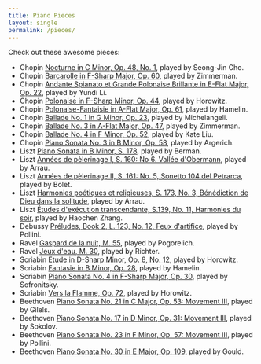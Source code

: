 ```yaml
---
title: Piano Pieces
layout: single
permalink: /pieces/
---
```


Check out these awesome pieces:

- Chopin [Nocturne in C Minor, Op. 48, No. 1](https://www.youtube.com/watch?v=tSAwZP8e-zQ), played by Seong-Jin Cho.
- Chopin [Barcarolle in F-Sharp Major, Op. 60](https://www.youtube.com/watch?v=h19WVxSpask), played by Zimmerman.
- Chopin [Andante Spianato et Grande Polonaise Brillante in E-Flat Major, Op. 22](https://www.youtube.com/watch?v=6N8VBYNF2LA), played by Yundi Li.
- Chopin [Polonaise in F-Sharp Minor, Op. 44](https://www.youtube.com/watch?v=Lq-ScKoB_BY), played by Horowitz.
- Chopin [Polonaise-Fantaisie in A-Flat Major, Op. 61](https://www.youtube.com/watch?v=DbrrSfy1ADA), played by Hamelin.
- Chopin [Ballade No. 1 in G Minor, Op. 23](https://www.youtube.com/watch?v=X45xLfQGXaA), played by Michelangeli.
- Chopin [Ballade No. 3 in A-Flat Major, Op. 47](https://www.youtube.com/watch?v=BkPLDoZXlHQ), played by Zimmerman.
- Chopin [Ballade No. 4 in F Minor, Op. 52](https://www.youtube.com/watch?v=UMSwmDK-sTM), played by Kate Liu.
- Chopin [Piano Sonata No. 3 in B Minor, Op. 58](https://www.youtube.com/watch?v=2wPOUbjb8nw&t=116s), played by Argerich.
- Liszt [Piano Sonata in B Minor, S. 178](https://www.youtube.com/watch?v=yJ6AA-g00h8), played by Berman.
- Liszt [Années de pèlerinage I, S. 160: No 6. Vallée d'Obermann](https://www.youtube.com/watch?v=BZ2AqIzHSQw), played by Arrau.
- Liszt [Années de pèlerinage II, S. 161: No. 5, Sonetto 104 del Petrarca](https://www.youtube.com/watch?v=PDlYFramVKQ), played by Bolet.
- Liszt [Harmonies poétiques et religieuses, S. 173, No. 3, Bénédiction de Dieu dans la solitude](https://www.youtube.com/watch?v=Irriduu-8tc), played by Arrau.
- Liszt [Études d'exécution transcendante, S.139, No. 11, Harmonies du soir](https://www.youtube.com/watch?v=9iucIkaLduo), played by Haochen Zhang.
- Debussy [Préludes, Book 2, L. 123, No. 12, Feux d'artifice](https://www.youtube.com/watch?v=jRQW_kajq54), played by Pollini.
- Ravel [Gaspard de la nuit, M. 55](https://www.youtube.com/watch?v=VPV7rnhry8A), played by Pogorelich.
- Ravel [Jeux d'eau, M. 30](https://www.youtube.com/watch?v=K6XI7sIz7CU), played by Richter.
- Scriabin [Etude in D-Sharp Minor, Op. 8, No. 12](https://www.youtube.com/watch?v=7ClDFmFmr0k), played by Horowitz.
- Scriabin [Fantasie in B Minor, Op. 28](https://www.youtube.com/watch?v=sXjkxsj3cck), played by Hamelin.
- Scriabin [Piano Sonata No. 4 in F-Sharp Major, Op. 30](https://www.youtube.com/watch?v=VUHYspRcaJc), played by Sofronitsky.
- Scriabin [Vers la Flamme, Op. 72](https://www.youtube.com/watch?v=MueioLajS2E), played by Horowitz.
- Beethoven [Piano Sonata No. 21 in C Major, Op. 53: Movement III](https://www.youtube.com/watch?v=kbC9SbSt4TU), played by Gilels.
- Beethoven [Piano Sonata No. 17 in D Minor, Op. 31: Movement III](https://www.youtube.com/watch?v=ncWiY0eSZyA), played by Sokolov.
- Beethoven [Piano Sonata No. 23 in F Minor, Op. 57: Movement III](https://www.youtube.com/watch?v=1yCiFZvjfuU), played by Pollini.
- Beethoven [Piano Sonata No. 30 in E Major, Op. 109](https://www.youtube.com/watch?v=tuNkBd_LL1s), played by Gould.

<!-- 
- Chopin [Nocturne in C Minor, Op. 48, No. 1](https://www.youtube.com/watch?v=h_vZtpjNKVE), played by Rubinstein. 
- Chopin [Polonaise-Fantaisie in A-Flat Major, Op. 61](https://www.youtube.com/watch?v=7_AqTY0jkCM), played by Rubinstein.
- Chopin [Ballade No. 3 in A-Flat Major, Op. 47](https://www.youtube.com/watch?v=zl-HM_38YYg), played by Rachmaninoff.
- Chopin [Ballade No. 4 in F Minor, Op. 52](https://www.youtube.com/watch?v=pe-GrRQz8pk), played by Zimmerman.
- Liszt [Études d'exécution transcendante, S.139, No. 11, Harmonies du soir](https://www.youtube.com/watch?v=JOZSUdhrQo0), played by Berezovsky.
- Liszt [Années de pèlerinage I, S. 160: No. 6, Vallée d'Obermann](https://www.youtube.com/watch?v=AbnPiQ-VaBc), played by Kissin.
- Liszt [Années de pèlerinage II, S. 161: No. 5, Sonetto 104 del Petrarca](https://www.youtube.com/watch?v=Z2Cn3u8VIw0), played by Arrau.
- Liszt [Piano Sonata in B Minor, S. 178](https://www.youtube.com/watch?v=JL_efKcbR2A), played by Horowitz.
- Liszt [Piano Sonata in B Minor, S. 178](https://www.youtube.com/watch?v=68EMzR3Ct78), played by Yundi Li.
- Liszt [Mephisto Waltz No. 1, S. 514](https://www.youtube.com/watch?v=JPE83YfNcZY), played by Horowitz.
- Debussy [Préludes, Book 2, L. 123, No. 12, Feux d'artifice](https://www.youtube.com/watch?v=bLyLu-z1wIQ), played by Zimmerman.
- Ravel [Gaspard de la nuit, M. 55](https://www.youtube.com/watch?v=hTxX2WYYblo&t=858s), played by Michelangeli.
- Scriabin [Fantasie in B Minor, Op. 28](https://www.youtube.com/watch?v=Mvc2K_5JWho), played by Sofronitsky.
- Scriabin [Vers la Flamme, Op. 72](https://www.youtube.com/watch?v=nl7PoEUjv7I), played by Horowitz.
-->
